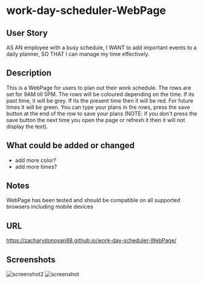 # work-day-scheduler-WebPage

## User Story
AS AN employee with a busy schedule, 
I WANT to add important events to a daily planner,
SO THAT I can manage my time effectively.

## Description
This is a WebPage for users to plan out their work schedule. The rows are set for 9AM till 5PM.
The rows will be coloured depending on the time. If its past time, it will be grey. 
If its the present time then it will be red. For future times it will be green. You can type your 
plans in the rows, press the save button at the end of the row to save your plans (NOTE: if you don't
press the save button the next time you open the page or refresh it then it will not display the text). 

## What could be added or changed
- add more color?
- add more times?

## Notes
WebPage has been tested and should be compatible on all supported browsers including mobile devices

## URL
https://zacharydonovan88.github.io/work-day-scheduler-WebPage/

## Screenshots
![screenshot2](https://user-images.githubusercontent.com/109838413/194857796-c246fde0-e8e6-45d5-9b27-71210c3a5204.PNG)
![screenshot](https://user-images.githubusercontent.com/109838413/194857804-c42193f3-e0c2-4531-a465-509d913d61bf.PNG)






